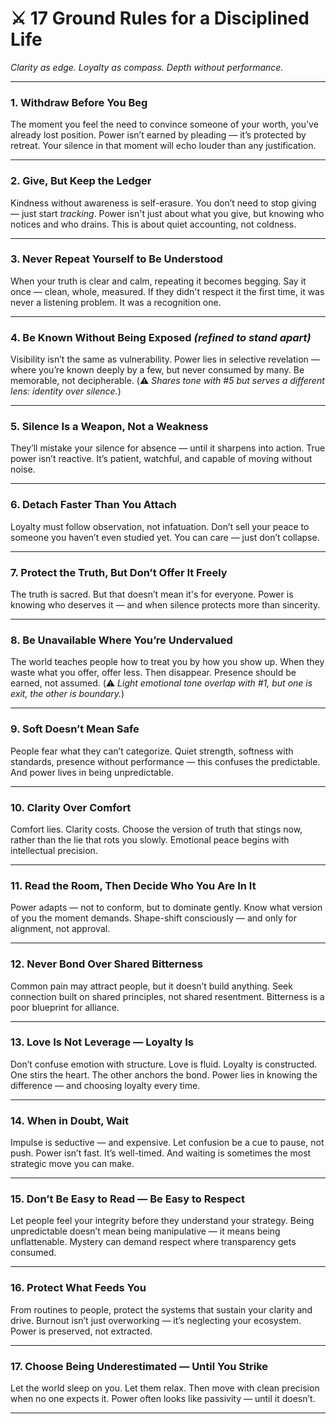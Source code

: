 # ⚔️ 17 Ground Rules for a Disciplined Life

*Clarity as edge. Loyalty as compass. Depth without performance.*

---

### 1. **Withdraw Before You Beg**

The moment you feel the need to convince someone of your worth, you’ve already lost position. Power isn’t earned by pleading — it’s protected by retreat. Your silence in that moment will echo louder than any justification.

---

### 2. **Give, But Keep the Ledger**

Kindness without awareness is self-erasure. You don’t need to stop giving — just start *tracking*. Power isn't just about what you give, but knowing who notices and who drains. This is about quiet accounting, not coldness.

---

### 3. **Never Repeat Yourself to Be Understood**

When your truth is clear and calm, repeating it becomes begging. Say it once — clean, whole, measured. If they didn't respect it the first time, it was never a listening problem. It was a recognition one.

---

### 4. **Be Known Without Being Exposed** *(refined to stand apart)*

Visibility isn’t the same as vulnerability. Power lies in selective revelation — where you’re known deeply by a few, but never consumed by many. Be memorable, not decipherable. (⚠️ *Shares tone with #5 but serves a different lens: identity over silence.*)

---

### 5. **Silence Is a Weapon, Not a Weakness**

They’ll mistake your silence for absence — until it sharpens into action. True power isn’t reactive. It’s patient, watchful, and capable of moving without noise.

---

### 6. **Detach Faster Than You Attach**

Loyalty must follow observation, not infatuation. Don’t sell your peace to someone you haven’t even studied yet. You can care — just don’t collapse.

---

### 7. **Protect the Truth, But Don’t Offer It Freely**

The truth is sacred. But that doesn’t mean it's for everyone. Power is knowing who deserves it — and when silence protects more than sincerity.

---

### 8. **Be Unavailable Where You’re Undervalued**

The world teaches people how to treat you by how you show up. When they waste what you offer, offer less. Then disappear. Presence should be earned, not assumed. (⚠️ *Light emotional tone overlap with #1, but one is exit, the other is boundary.*)

---

### 9. **Soft Doesn’t Mean Safe**

People fear what they can’t categorize. Quiet strength, softness with standards, presence without performance — this confuses the predictable. And power lives in being unpredictable.

---

### 10. **Clarity Over Comfort**

Comfort lies. Clarity costs. Choose the version of truth that stings now, rather than the lie that rots you slowly. Emotional peace begins with intellectual precision.

---

### 11. **Read the Room, Then Decide Who You Are In It**

Power adapts — not to conform, but to dominate gently. Know what version of you the moment demands. Shape-shift consciously — and only for alignment, not approval.

---

### 12. **Never Bond Over Shared Bitterness**

Common pain may attract people, but it doesn’t build anything. Seek connection built on shared principles, not shared resentment. Bitterness is a poor blueprint for alliance.

---

### 13. **Love Is Not Leverage — Loyalty Is**

Don’t confuse emotion with structure. Love is fluid. Loyalty is constructed. One stirs the heart. The other anchors the bond. Power lies in knowing the difference — and choosing loyalty every time.

---

### 14. **When in Doubt, Wait**

Impulse is seductive — and expensive. Let confusion be a cue to pause, not push. Power isn’t fast. It’s well-timed. And waiting is sometimes the most strategic move you can make.

---

### 15. **Don’t Be Easy to Read — Be Easy to Respect**

Let people feel your integrity before they understand your strategy. Being unpredictable doesn’t mean being manipulative — it means being unflattenable. Mystery can demand respect where transparency gets consumed.

---

### 16. **Protect What Feeds You**

From routines to people, protect the systems that sustain your clarity and drive. Burnout isn’t just overworking — it’s neglecting your ecosystem. Power is preserved, not extracted.

---

### 17. **Choose Being Underestimated — Until You Strike**

Let the world sleep on you. Let them relax. Then move with clean precision when no one expects it. Power often looks like passivity — until it doesn’t.

---

